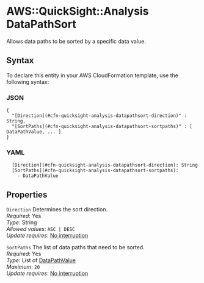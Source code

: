 # AWS::QuickSight::Analysis DataPathSort<a name="aws-properties-quicksight-analysis-datapathsort"></a>

Allows data paths to be sorted by a specific data value\.

## Syntax<a name="aws-properties-quicksight-analysis-datapathsort-syntax"></a>

To declare this entity in your AWS CloudFormation template, use the following syntax:

### JSON<a name="aws-properties-quicksight-analysis-datapathsort-syntax.json"></a>

```
{
  "[Direction](#cfn-quicksight-analysis-datapathsort-direction)" : String,
  "[SortPaths](#cfn-quicksight-analysis-datapathsort-sortpaths)" : [ DataPathValue, ... ]
}
```

### YAML<a name="aws-properties-quicksight-analysis-datapathsort-syntax.yaml"></a>

```
  [Direction](#cfn-quicksight-analysis-datapathsort-direction): String
  [SortPaths](#cfn-quicksight-analysis-datapathsort-sortpaths): 
    - DataPathValue
```

## Properties<a name="aws-properties-quicksight-analysis-datapathsort-properties"></a>

`Direction`  <a name="cfn-quicksight-analysis-datapathsort-direction"></a>
Determines the sort direction\.  
*Required*: Yes  
*Type*: String  
*Allowed values*: `ASC | DESC`  
*Update requires*: [No interruption](https://docs.aws.amazon.com/AWSCloudFormation/latest/UserGuide/using-cfn-updating-stacks-update-behaviors.html#update-no-interrupt)

`SortPaths`  <a name="cfn-quicksight-analysis-datapathsort-sortpaths"></a>
The list of data paths that need to be sorted\.  
*Required*: Yes  
*Type*: List of [DataPathValue](aws-properties-quicksight-analysis-datapathvalue.md)  
*Maximum*: `20`  
*Update requires*: [No interruption](https://docs.aws.amazon.com/AWSCloudFormation/latest/UserGuide/using-cfn-updating-stacks-update-behaviors.html#update-no-interrupt)